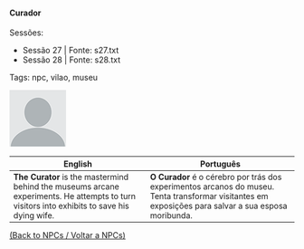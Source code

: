 
#### Curador

Sessões:  
- Sessão 27 | Fonte: s27.txt  
- Sessão 28 | Fonte: s28.txt

Tags: npc, vilao, museu

![Curador](blank.png)

| English | Português |
|---------|-----------|
| **The Curator** is the mastermind behind the museums arcane experiments. He attempts to turn visitors into exhibits to save his dying wife. | **O Curador** é o cérebro por trás dos experimentos arcanos do museu. Tenta transformar visitantes em exposições para salvar a sua esposa moribunda. |

[(Back to NPCs / Voltar a NPCs)](npcs_list.md)


























